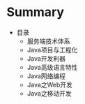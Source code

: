 # Summary

* 目录
   * 服务端技术体系
   * Java项目与工程化
   * Java开发利器
   * Java高级语言特性
   * Java网络编程
   * Java之Web开发
   * Java之移动开发

